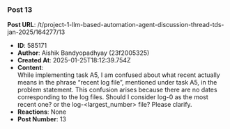 ### Post 13
**Post URL**: /t/project-1-llm-based-automation-agent-discussion-thread-tds-jan-2025/164277/13
- **ID**: 585171
- **Author**: Aishik Bandyopadhyay (23f2005325)
- **Created At**: 2025-01-25T18:12:39.754Z
- **Content**:  
  While implementing task A5, I am confused about what recent actually means in the phrase “recent log file”, mentioned under task A5, in the problem statement. This confusion arises because there are no dates corresponding to the log files. Should I consider log-0 as the most recent one? or the log-&lt;largest_number&gt; file? Please clarify.
- **Reactions**: None
- **Post Number**: 13

